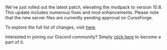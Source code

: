 We've just rolled out the latest patch, elevating the modpack to version 10.8. This update includes numerous fixes and mod enhancements. Please note that the new server files are currently pending approval on CurseForge.

To explore the full list of changes, visit [here](https://github.com/AMPZNetwork/All-The-Forge/blob/main/PatchNotes/ATFG10.md).

Interested in joining our Discord community? Simply [click here](https://discord.ampznetwork.com) to become a part of it.

